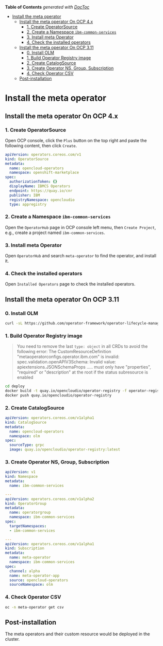 <!-- START doctoc generated TOC please keep comment here to allow auto update -->
<!-- DON'T EDIT THIS SECTION, INSTEAD RE-RUN doctoc TO UPDATE -->
**Table of Contents**  *generated with [DocToc](https://github.com/thlorenz/doctoc)*

- [Install the meta operator](#install-the-meta-operator)
  - [Install the meta operator On OCP 4.x](#install-the-meta-operator-on-ocp-4x)
    - [1. Create OperatorSource](#1-create-operatorsource)
    - [2. Create a Namespace `ibm-common-services`](#2-create-a-namespace-ibm-common-services)
    - [3. Install meta Operator](#3-install-meta-operator)
    - [4. Check the installed operators](#4-check-the-installed-operators)
  - [Install the meta operator On OCP 3.11](#install-the-meta-operator-on-ocp-311)
    - [0. Install OLM](#0-install-olm)
    - [1. Build Operator Registry image](#1-build-operator-registry-image)
    - [2. Create CatalogSource](#2-create-catalogsource)
    - [3. Create Operator NS, Group, Subscription](#3-create-operator-ns-group-subscription)
    - [4. Check Operator CSV](#4-check-operator-csv)
  - [Post-installation](#post-installation)

<!-- END doctoc generated TOC please keep comment here to allow auto update -->

# Install the meta operator

## Install the meta operator On OCP 4.x

### 1. Create OperatorSource

Open OCP console, click the `Plus` button on the top right and paste the following content, then click `Create`.

```yaml
apiVersion: operators.coreos.com/v1
kind: OperatorSource
metadata:
  name: opencloud-operators
  namespace: openshift-marketplace
spec:
  authorizationToken: {}
  displayName: IBMCS Operators
  endpoint: https://quay.io/cnr
  publisher: IBM
  registryNamespace: opencloudio
  type: appregistry
```

### 2. Create a Namespace `ibm-common-services`

Open the `OperatorHub` page in OCP console left menu, then `Create Project`, e.g., create a project named `ibm-common-services`.

### 3. Install meta Operator

Open `OperatorHub` and search `meta-operator` to find the operator, and install it.

### 4. Check the installed operators

Open `Installed Operators` page to check the installed operators.

## Install the meta operator On OCP 3.11

### 0. Install OLM

```bash
curl -sL https://github.com/operator-framework/operator-lifecycle-manager/releases/download/0.13.0/install.sh | bash -s 0.13.0
```

### 1. Build Operator Registry image

> You need to remove the last `type: object` in all CRDs to avoid the following error: The CustomResourceDefinition "metaoperatorconfigs.operator.ibm.com" is invalid: spec.validation.openAPIV3Schema: Invalid value: apiextensions.JSONSchemaProps ..... must only have "properties", "required" or "description" at the root if the status subresource is enabled

```bash
cd deploy
docker build -t quay.io/opencloudio/operator-registry -f operator-registry.Dockerfile .
docker push quay.io/opencloudio/operator-registry
```

### 2. Create CatalogSource

```yaml
apiVersion: operators.coreos.com/v1alpha1
kind: CatalogSource
metadata:
  name: opencloud-operators
  namespace: olm
spec:
  sourceType: grpc
  image: quay.io/opencloudio/operator-registry:latest
```

### 3. Create Operator NS, Group, Subscription

```yaml
apiVersion: v1
kind: Namespace
metadata:
  name: ibm-common-services

---
apiVersion: operators.coreos.com/v1alpha2
kind: OperatorGroup
metadata:
  name: operatorgroup
  namespace: ibm-common-services
spec:
  targetNamespaces:
  - ibm-common-services

---
apiVersion: operators.coreos.com/v1alpha1
kind: Subscription
metadata:
  name: meta-operator
  namespace: ibm-common-services
spec:
  channel: alpha
  name: meta-operator-app
  source: opencloud-operators
  sourceNamespace: olm
```

### 4. Check Operator CSV

```bash
oc -n meta-operator get csv
```

<!--

## Create and update custom resource

### 1. Update MetaOperatorConfig and OperandRegistry custom resource

Meta Operator defines three custom resource definitions MetaOperatorConfig, OperandRequest and OperandRegistry and it creates two example custom resources for MetaOperatorConfig and OperandRegistry.

In the `Operator Details` page, three generated custom resource definition are list in a line with the `Overview`. Check the custom resource definition name, then you can update the example custom resource.

For the MetaOperatorConfig,
MetaOperatorConfig defines the individual common service CR information:

```yaml
apiVersion: operator.ibm.com/v1alpha1
kind: MetaOperatorConfig
metadata:
  name: common-service
spec:
  services:
  - name: jenkins
    spec:
      jenkins:
        service:
          port: 8081
  - name: etcd
    spec:
      etcdCluster:
        size: 1
```

Take the jenkins operator as an example.
- The `name` field defines the name of the operator.
- The `spec` field defines the `spec` configuration for each custom resource.

```yaml
      jenkins:
        service:
          port: 8081
```

will overwrite the `spec` of the custom resource `Jenkins`

```yaml
apiVersion: jenkins.io/v1alpha2
kind: Jenkins
metadata:
  ...
  name: example
  namespace: jenkins-operator
spec:
  ...
  service:
    port: 8081
    type: ClusterIP
```

For the OperandRegistry,
OperandRegistry defines the individual common service operator information:

```yaml
apiVersion: operator.ibm.com/v1alpha1
kind: OperandRegistry
metadata:
  name: common-service
spec:
  operators:
  - name: jenkins
    namespace: jenkins-operator
    channel: alpha
    packageName: jenkins-operator
    sourceName: community-operators
    sourceNamespace: openshift-marketplace
    targetNamespaces:
      - jenkins-operator
  - name: etcd
    namespace: etcd-operator
    channel: singlenamespace-alpha
    packageName: etcd
    sourceName: community-operators
    sourceNamespace: openshift-marketplace
    targetNamespaces:
      - etcd-operator
```

The `operators` list defines the operator lifecycle management information for each operator.
Taking the jenkins as an example:
- `name` is the name of the operator, which should be the same as the services name in the `MetaOperatorConfig` and `OperandRequest`.
- `namespace` is the namespace the operator will be deployed in.
- `channel` is the name of a tracked channel.
- `packageName` is the name of the package in `CatalogSource` will be deployed.
- `sourceName` is the name of the `CatalogSource`.
- `sourceNamespace` is the namespace of the `CatalogSource`.
- `targetNamespaces` is a list of namespaces, which `OperaterGroup` generates RBAC access for its member Operators to get access to. `targetNamespaces` is used to control the operator dependency. `targetNamespaces` should include all the namespaces of its dependent operators and its own namespace.
- `description` is used to add a detailed description for service including clarifying the dependency.

### 2. Create OperandRequest custom resource

OperandRequest defines the individual common service state, such as an individual common service that should be present or absent.

OperandRequest can be created in the `OperandRequest` tags

This is an example of the OperandRequest custom resource:

```yaml
apiVersion: operator.ibm.com/v1alpha1
Kind: OperandRequest
metadata:
  name: common-service
spec:
  services:
  - name: jenkins
    channel: alpha
    state: present
    description: The jenkins service
  - name: etcd
    channel: singlenamespace-alpha
    state: absent
    description: The etcd service
```

- `services` is a list defines the set for each service.
- `name` is the service name, which should be the same as the services name in the `MetaOperatorConfig` and operator name in the `OperandRegistry`.
- `channel` is an optional setting, it can overwrite the `channel` defined in the `OperandRegistry`.
- `state` defines if the service should be present or absent.
- `description` is the description of the service.

-->

## Post-installation

The meta operators and their custom resource would be deployed in the cluster.
